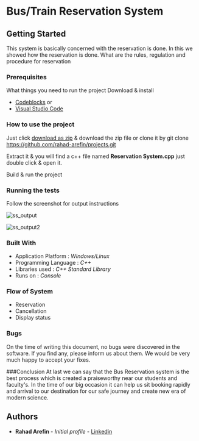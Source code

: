 # Bus/Train Reservation System


## Getting Started

This system is basically concerned with the reservation is done.
In this we showed how the reservation is done.
What are the rules, regulation and procedure for reservation


### Prerequisites

What things you need to run the project
 Download & install
* [Codeblocks](http://www.codeblocks.org/downloads) or
* [Visual Studio Code](https://code.visualstudio.com/Download)


### How to use the project

Just click [download as zip](https://github.com/rahad-arefin/projects/archive/master.zip) & download the zip file or 
clone it by git clone https://github.com/rahad-arefin/projects.git
 
Extract it & you will find a c++ file named **Reservation System.cpp**
just double click & open it.

Build & run the project


### Running the tests

Follow the screenshot for output instructions

![ss_output](https://user-images.githubusercontent.com/61634841/75614948-22651e00-5b68-11ea-9530-5dce71286079.jpg)

![ss_output2](https://user-images.githubusercontent.com/61634841/75614960-4163b000-5b68-11ea-89d3-8b88d4d49252.jpg)


### Built With

* Application Platform : _Windows/Linux_
* Programming Language : _C++_
* Libraries used : _C++ Standard Library_
* Runs on : _Console_


### Flow of System
* Reservation
* Cancellation
* Display status


### Bugs

On the time of writing this document, no bugs were discovered in the software. If you find any, please inform us about them. We would be very much happy to accept your fixes.


###Conclusion
At last we can say that the Bus Reservation system is the best process which is created a praiseworthy near our students and faculty's. In the time of our big occasion it can help us sit booking rapidly and arrival to our destination for our safe journey and create new era of modern science.


## Authors

* **Rahad Arefin** - *Initial profile* - [Linkedin](https://github.com/rahad-arefin/projects)


